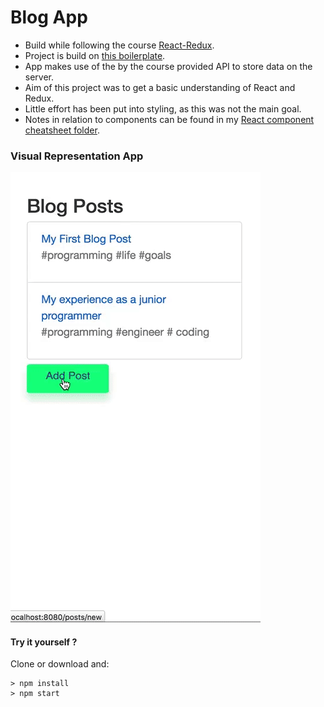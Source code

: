 # Blog App
- Build while following the course [React-Redux](https://www.udemy.com/react-redux/).
- Project is build on [this boilerplate](https://github.com/StephenGrider/ReduxSimpleStarter).
- App makes use of the by the course provided API to store data on the server.
- Aim of this project was to get a basic understanding of React and Redux.
- Little effort has been put into styling, as this was not the main goal.
- Notes in relation to components can be found in my [React component cheatsheet folder](https://github.com/silksil/best-practices-cheatsheets/tree/master/client/react/example-components).

### Visual Representation App
![blog-app](./blog-app.gif)

#### Try it yourself ?
Clone or download and:
```
> npm install
> npm start
```
